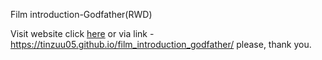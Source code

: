 Film introduction-Godfather(RWD)

Visit website click <a href="https://tinzuu05.github.io/film_introduction_godfather/">here<a> or via link - https://tinzuu05.github.io/film_introduction_godfather/ please, thank you.
